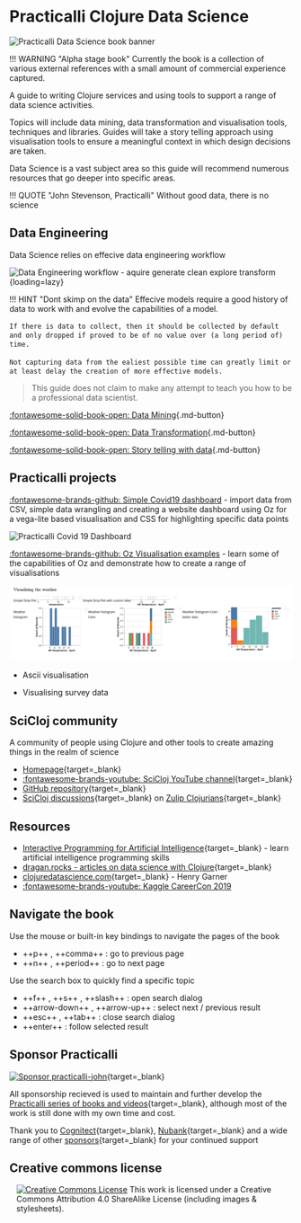 # Practicalli Clojure Data Science

![Practicalli Data Science book banner](https://raw.githubusercontent.com/practicalli/graphic-design/live/book-covers/practicalli-clojure-data-science-book-banner-alpha.png)

!!! WARNING "Alpha stage book"
    Currently the book is a collection of various external references with a small amount of commercial experience captured.


A guide to writing Clojure services and using tools to support a range of data science activities.

Topics will include data mining, data transformation and visualisation tools, techniques and libraries.  Guides will take a story telling approach using visualisation tools to ensure a meaningful context in which design decisions are taken.

Data Science is a vast subject area so this guide will recommend numerous resources that go deeper into specific areas.

!!! QUOTE "John Stevenson, Practicalli"
    Without good data, there is no science


## Data Engineering

Data Science relies on effecive data engineering workflow

![Data Engineering workflow - aquire generate clean explore transform](https://github.com/practicalli/graphic-design/blob/live/data-science/data-workflow-aquire-clean-explore-transform.png?raw=true){loading=lazy}


!!! HINT "Dont skimp on the data"
    Effecive models require a good history of data to work with and evolve the capabilities of a model.

    If there is data to collect, then it should be collected by default and only dropped if proved to be of no value over (a long period of) time.

    Not capturing data from the ealiest possible time can greatly limit or at least delay the creation of more effective models.



> This guide does not claim to make any attempt to teach you how to be a professional data scientist.


[:fontawesome-solid-book-open: Data Mining](data-mining/){.md-button}

[:fontawesome-solid-book-open: Data Transformation](data-transformation/){.md-button}

[:fontawesome-solid-book-open: Story telling with data](visualisation/){.md-button}


## Practicalli projects

[:fontawesome-brands-github: Simple Covid19 dashboard](https://github.com/practicalli/covid19-dashboard) - import data from CSV, simple data wrangling and creating a website dashboard using Oz for a vega-lite based visualisation and CSS for highlighting specific data points

![Practicalli Covid 19 Dashboard](https://github.com/practicalli/covid19-dashboard/raw/master/resources/covid19-tracker-oz-dashboard.png)

[:fontawesome-brands-github: Oz Visualisation examples](https://github.com/practicalli/oz-visualisations) - learn some of the capabilities of Oz and demonstrate how to create a range of visualisations

![Practicalli Oz visualisation examples](https://github.com/practicalli/oz-visualisations/raw/master/resources/public/oz-visualizing-the-weather.png)

- Ascii visualisation

- Visualising survey data 


## SciCloj community

A community of people using Clojure and other tools to create amazing things in the realm of science

- [Homepage](https://scicloj.github.io/){target=_blank}
- [:fontawesome-brands-youtube: SciCloj YouTube channel](https://www.youtube.com/channel/UCaoZzhNzq-H7YiQczXKuXuw/){target=_blank}
- [GitHub repository](https://github.com/scicloj/){target=_blank}
- [SciCloj discussions](https://scicloj.github.io/pages/chat_streams/){target=_blank} on [Zulip Clojurians](http://clojurians.zulipchat.com/){target=_blank}


## Resources

- [Interactive Programming for Artificial Intelligence](https://aiprobook.com/){target=_blank} - learn artificial intelligence programming skills
- [dragan.rocks - articles on data science with Clojure](https://dragan.rocks/){target=_blank}
- [clojuredatascience.com](http://clojuredatascience.com/){target=_blank} - Henry Garner
- [:fontawesome-brands-youtube: Kaggle CareerCon 2019](https://www.youtube.com/playlist?list=PLqFaTIg4myu-npFrYu6cO7h7AI6bkcOlL)

## Navigate the book

Use the mouse or built-in key bindings to navigate the pages of the book

- ++p++ , ++comma++ : go to previous page
- ++n++ , ++period++ : go to next page

Use the search box to quickly find a specific topic

- ++f++ , ++s++ , ++slash++ : open search dialog
- ++arrow-down++ , ++arrow-up++ : select next / previous result
- ++esc++ , ++tab++ : close search dialog
- ++enter++ : follow selected result


## Sponsor Practicalli

[![Sponsor practicalli-john](https://raw.githubusercontent.com/practicalli/graphic-design/live/buttons/practicalli-github-sponsors-button.png)](https://github.com/sponsors/practicalli-john/){target=_blank}

All sponsorship recieved is used to maintain and further develop the [Practicalli series of books and videos](https://practical.li/){target=_blank}, although most of the work is still done with my own time and cost.

Thank you to [Cognitect](https://www.cognitect.com/){target=_blank}, [Nubank](https://nubank.com.br/){target=_blank} and a wide range of other [sponsors](https://github.com/sponsors/practicalli-john#sponsors){target=_blank} for your continued support


## Creative commons license

<div style="width:95%; margin:auto;">
  <a rel="license" href="http://creativecommons.org/licenses/by-sa/4.0/"><img alt="Creative Commons License" style="border-width:0" src="https://i.creativecommons.org/l/by-sa/4.0/88x31.png" /></a>
  This work is licensed under a Creative Commons Attribution 4.0 ShareAlike License (including images & stylesheets).
</div>

